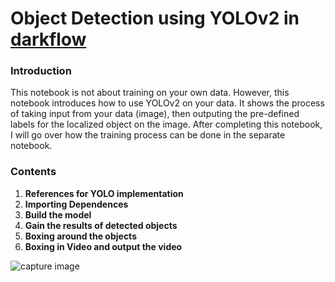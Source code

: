 # Object Detection using YOLOv2 in [darkflow](https://github.com/thtrieu/darkflow)

### Introduction
This notebook is not about training on your own data. However, this notebook introduces how to use YOLOv2 on your data. It shows the process of taking input from your data (image), then outputing the pre-defined labels for the localized object on the image. After completing this notebook, I will go over how the training process can be done in the separate notebook.

### Contents
1. __References for YOLO implementation__
2. __Importing Dependences__
3. __Build the model__
4. __Gain the results of detected objects__
5. __Boxing around the objects__
6. __Boxing in Video and output the video__

<img src='./capture.PNG' alt='capture image'/>
